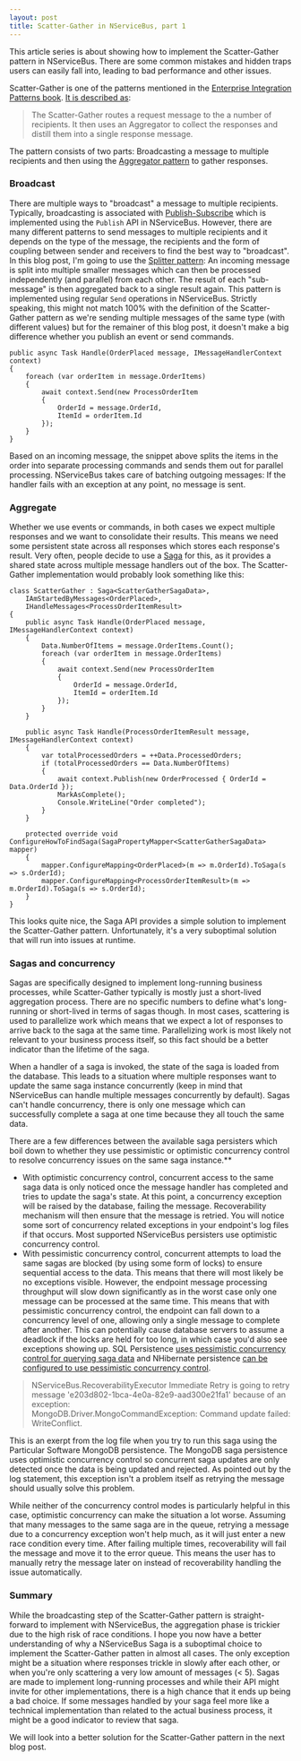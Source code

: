 ```yaml
---
layout: post
title: Scatter-Gather in NServiceBus, part 1
---
```


This article series is about showing how to implement the Scatter-Gather pattern in NServiceBus. There are some common mistakes and hidden traps users can easily fall into, leading to bad performance and other issues.

Scatter-Gather is one of the patterns mentioned in the [Enterprise Integration Patterns book](https://www.amazon.com/Enterprise-Integration-Patterns-Designing-Deploying/dp/0321200683). [It is described as](https://www.enterpriseintegrationpatterns.com/patterns/messaging/BroadcastAggregate.html):

> The Scatter-Gather routes a request message to the a number of recipients. It then uses an Aggregator to collect the responses and distill them into a single response message.

The pattern consists of two parts: Broadcasting a message to multiple recipients and then using the [Aggregator pattern](https://www.enterpriseintegrationpatterns.com/patterns/messaging/Aggregator.html) to gather responses.


### Broadcast

There are multiple ways to "broadcast" a message to multiple recipients. Typically, broadcasting is associated with [Publish-Subscribe](https://www.enterpriseintegrationpatterns.com/patterns/messaging/PublishSubscribeChannel.html) which is implemented using the `Publish` API in NServiceBus. However, there are many different patterns to send messages to multiple recipients and it depends on the type of the message, the recipients and the form of coupling between sender and receivers to find the best way to "broadcast".
In this blog post, I'm going to use the [Splitter pattern](https://www.enterpriseintegrationpatterns.com/patterns/messaging/Sequencer.html): An incoming message is split into multiple smaller messages which can then be processed independently (and parallel) from each other. The result of each "sub-message" is then aggregated back to a single result again. This pattern is implemented using regular `Send` operations in NServiceBus. Strictly speaking, this might not match 100% with the definition of the Scatter-Gather pattern as we're sending multiple messages of the same type (with different values) but for the remainer of this blog post, it doesn't make a big difference whether you publish an event or send commands.

```
public async Task Handle(OrderPlaced message, IMessageHandlerContext context)
{
    foreach (var orderItem in message.OrderItems)
    {
        await context.Send(new ProcessOrderItem
        {
            OrderId = message.OrderId,
            ItemId = orderItem.Id
        });
    }
}
```

Based on an incoming message, the snippet above splits the items in the order into separate processing commands and sends them out for parallel processing. NServiceBus takes care of batching outgoing messages: If the handler fails with an exception at any point, no message is sent.

### Aggregate
Whether we use events or commands, in both cases we expect multiple responses and we want to consolidate their results. This means we need some persistent state across all responses which stores each response's result. Very often, people decide to use a [Saga](https://docs.particular.net/nservicebus/sagas) for this, as it provides a shared state across multiple message handlers out of the box. The Scatter-Gather implementation would probably look something like this:

```
class ScatterGather : Saga<ScatterGatherSagaData>,
    IAmStartedByMessages<OrderPlaced>,
    IHandleMessages<ProcessOrderItemResult>
{
    public async Task Handle(OrderPlaced message, IMessageHandlerContext context)
    {
        Data.NumberOfItems = message.OrderItems.Count();
        foreach (var orderItem in message.OrderItems)
        {
            await context.Send(new ProcessOrderItem
            {
                OrderId = message.OrderId,
                ItemId = orderItem.Id
            });
        }
    }

    public async Task Handle(ProcessOrderItemResult message, IMessageHandlerContext context)
    {
        var totalProcessedOrders = ++Data.ProcessedOrders;
        if (totalProcessedOrders == Data.NumberOfItems)
        {
            await context.Publish(new OrderProcessed { OrderId = Data.OrderId });
            MarkAsComplete();
            Console.WriteLine("Order completed");
        }
    }
    
    protected override void ConfigureHowToFindSaga(SagaPropertyMapper<ScatterGatherSagaData> mapper)
    {
        mapper.ConfigureMapping<OrderPlaced>(m => m.OrderId).ToSaga(s => s.OrderId);
        mapper.ConfigureMapping<ProcessOrderItemResult>(m => m.OrderId).ToSaga(s => s.OrderId);
    }
}
```

This looks quite nice, the Saga API provides a simple solution to implement the Scatter-Gather pattern. Unfortunately, it's a very suboptimal solution that will run into issues at runtime. 

### Sagas and concurrency

Sagas are specifically designed to implement long-running business processes, while Scatter-Gather typically is mostly just a short-lived aggregation process. There are no specific numbers to define what's long-running or short-lived in terms of sagas though. In most cases, scattering is used to parallelize work which means that we expect a lot of responses to arrive back to the saga at the same time. Parallelizing work is most likely not relevant to your business process itself, so this fact should be a better indicator than the lifetime of the saga.

When a handler of a saga is invoked, the state of the saga is loaded from the database. This leads to a situation where multiple responses want to update the same saga instance concurrently (keep in mind that NServiceBus can handle multiple messages concurrently by default). Sagas can't handle concurrency, there is only one message which can successfully complete a saga at one time because they all touch the same data.

There are a few differences between the available saga persisters which boil down to whether they use pessimistic or optimistic concurrency control to resolve concurrency issues on the same saga instance.**
* With optimistic concurrency control, concurrent access to the same saga data is only noticed once the message handler has completed and tries to update the saga's state. At this point, a concurrency exception will be raised by the database, failing the message. Recoverability mechanism will then ensure that the message is retried. You will notice some sort of concurrency related exceptions in your endpoint's log files if that occurs. Most supported NServiceBus persisters use optimistic concurrency control.
* With pessimistic concurrency control, concurrent attempts to load the same sagas are blocked (by using some form of locks) to ensure sequential access to the data. This means that there will most likely be no exceptions visible. However, the endpoint message processing throughput will slow down significantly as in the worst case only one message can be processed at the same time. This means that with pessimistic concurrency control, the endpoint can fall down to a concurrency level of one, allowing only a single message to complete after another. This can potentially cause database servers to assume a deadlock if the locks are held for too long, in which case you'd also see exceptions showing up. SQL Persistence [uses pessimistic concurrency control for querying saga data](https://docs.particular.net/persistence/sql/saga-concurrency#concurrent-access-to-existing-saga-instances) and NHibernate persistence [can be configured to use pessimistic concurrency control](https://docs.particular.net/persistence/nhibernate/saga-concurrency#adjusting-the-locking-strategy).

> NServiceBus.RecoverabilityExecutor Immediate Retry is going to retry message 'e203d802-1bca-4e0a-82e9-aad300e21fa1' because of an exception:  
>    MongoDB.Driver.MongoCommandException: Command update failed: WriteConflict.

This is an exerpt from the log file when you try to run this saga using the Particular Software MongoDB persistence. The MongoDB saga persistence uses optimistic concurrency control so concurrent saga updates are only detected once the data is being updated and rejected. As pointed out by the log statement, this exception isn't a problem itself as retrying the message should usually solve this problem.

While neither of the concurrency control modes is particularly helpful in this case, optimistic concurrency can make the situation a lot worse. Assuming that many messages to the same saga are in the queue, retrying a message due to a concurrency exception won't help much, as it will just enter a new race condition every time. After failing multiple times, recoverability will fail the message and move it to the error queue. This means the user has to manually retry the message later on instead of recoverability handling the issue automatically.

### Summary
While the broadcasting step of the Scatter-Gather pattern is straight-forward to implement with NServiceBus, the aggregation phase is trickier due to the high risk of race conditions. I hope you now have a better understanding of why a NServiceBus Saga is a suboptimal choice to implement the Scatter-Gather patten in almost all cases. The only exception might be a situation where responses trickle in slowly after each other, or when you're only scattering a very low amount of messages (< 5). Sagas are made to implement long-running processes and while their API might invite for other implementations, there is a high chance that it ends up being a bad choice. If some messages handled by your saga feel more like a technical implementation than related to the actual business process, it might be a good indicator to review that saga.

We will look into a better solution for the Scatter-Gather pattern in the next blog post.
